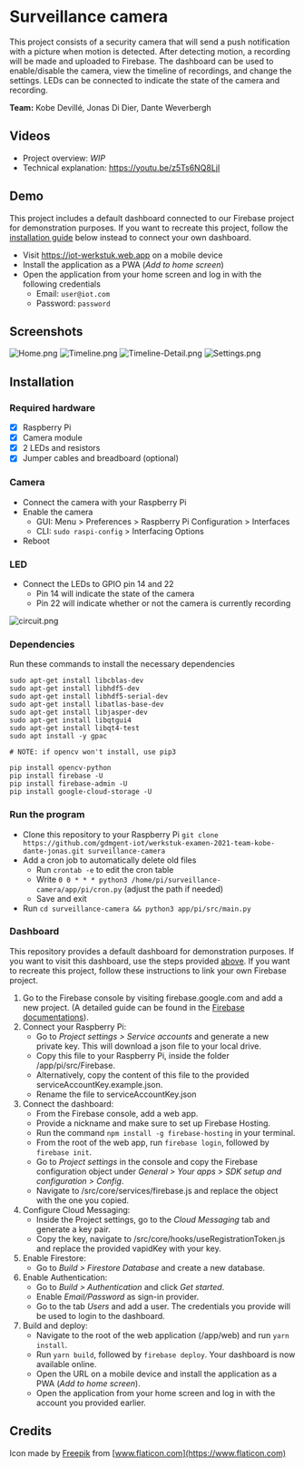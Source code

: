 # Surveillance camera

This project consists of a security camera that will send a push notification with a picture when motion is detected. After detecting motion, a recording will be made and uploaded to Firebase. The dashboard can be used to enable/disable the camera, view the timeline of recordings, and change the settings. LEDs can be connected to indicate the state of the camera and recording.

**Team:** Kobe Devillé, Jonas Di Dier, Dante Weverbergh

## Videos

- Project overview: _WIP_
- Technical explanation: https://youtu.be/z5Ts6NQ8LjI

## Demo

This project includes a default dashboard connected to our Firebase project for demonstration purposes. If you want to recreate this project, follow the [installation guide](#Installation) below instead to connect your own dashboard.

- Visit https://iot-werkstuk.web.app on a mobile device
- Install the application as a PWA (_Add to home screen_)
- Open the application from your home screen and log in with the following credentials
  - Email: `user@iot.com`
  - Password: `password`

## Screenshots

![Home.png](https://i.postimg.cc/MG4xdbMj/Home.png) ![Timeline.png](https://i.postimg.cc/8cgGVpbp/Timeline.png) ![Timeline-Detail.png](https://i.postimg.cc/yNWsmrdH/Timeline-Detail.png) ![Settings.png](https://i.postimg.cc/k4bCZ6KY/Settings.png)

## Installation

### Required hardware

- [x] Raspberry Pi
- [x] Camera module
- [x] 2 LEDs and resistors
- [x] Jumper cables and breadboard (optional)

### Camera

- Connect the camera with your Raspberry Pi
- Enable the camera
  - GUI: Menu > Preferences > Raspberry Pi Configuration > Interfaces
  - CLI: `sudo raspi-config` > Interfacing Options
- Reboot

### LED

- Connect the LEDs to GPIO pin 14 and 22
  - Pin 14 will indicate the state of the camera
  - Pin 22 will indicate whether or not the camera is currently recording

![circuit.png](https://i.postimg.cc/W14bb40S/circuit.png)

### Dependencies

Run these commands to install the necessary dependencies

```
sudo apt-get install libcblas-dev
sudo apt-get install libhdf5-dev
sudo apt-get install libhdf5-serial-dev
sudo apt-get install libatlas-base-dev
sudo apt-get install libjasper-dev
sudo apt-get install libqtgui4
sudo apt-get install libqt4-test
sudo apt install -y gpac

# NOTE: if opencv won't install, use pip3

pip install opencv-python
pip install firebase -U
pip install firebase-admin -U
pip install google-cloud-storage -U
```

### Run the program

- Clone this repository to your Raspberry Pi `git clone https://github.com/gdmgent-iot/werkstuk-examen-2021-team-kobe-dante-jonas.git surveillance-camera`
- Add a cron job to automatically delete old files
  - Run `crontab -e` to edit the cron table
  - Write `0 0 * * * python3 /home/pi/surveillance-camera/app/pi/cron.py` (adjust the path if needed)
  - Save and exit
- Run `cd surveillance-camera && python3 app/pi/src/main.py`

### Dashboard

This repository provides a default dashboard for demonstration purposes. If you want to visit this dashboard, use the steps provided [above](#Demo). If you want to recreate this project, follow these instructions to link your own Firebase project.

1. Go to the Firebase console by visiting firebase.google.com and add a new project. (A detailed guide can be found in the [Firebase documentations](https://firebase.google.com/docs/web/setup?sdk_version=v8)).
1. Connect your Raspberry Pi:
   - Go to _Project settings > Service accounts_ and generate a new private key. This will download a json file to your local drive.
   - Copy this file to your Raspberry Pi, inside the folder /app/pi/src/Firebase.
   - Alternatively, copy the content of this file to the provided serviceAccountKey.example.json.
   - Rename the file to serviceAccountKey.json
1. Connect the dashboard:
   - From the Firebase console, add a web app.
   - Provide a nickname and make sure to set up Firebase Hosting.
   - Run the command `npm install -g firebase-hosting` in your terminal.
   - From the root of the web app, run `firebase login`, followed by `firebase init`.
   - Go to _Project settings_ in the console and copy the Firebase configuration object under _General > Your apps > SDK setup and configuration > Config_.
   - Navigate to /src/core/services/firebase.js and replace the object with the one you copied.
1. Configure Cloud Messaging:
   - Inside the Project settings, go to the _Cloud Messaging_ tab and generate a key pair.
   - Copy the key, navigate to /src/core/hooks/useRegistrationToken.js and replace the provided vapidKey with your key.
1. Enable Firestore:
   - Go to _Build > Firestore Database_ and create a new database.
1. Enable Authentication:
   - Go to _Build > Authentication_ and click _Get started_.
   - Enable _Email/Password_ as sign-in provider.
   - Go to the tab _Users_ and add a user. The credentials you provide will be used to login to the dashboard.
1. Build and deploy:
   - Navigate to the root of the web application (/app/web) and run `yarn install`.
   - Run `yarn build`, followed by `firebase deploy`. Your dashboard is now available online.
   - Open the URL on a mobile device and install the application as a PWA (_Add to home screen_).
   - Open the application from your home screen and log in with the account you provided earlier.

## Credits

Icon made by [Freepik](https://www.freepik.com) from [www.flaticon.com](https://www.flaticon.com)

